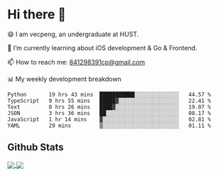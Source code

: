 
# Hi there 👋
😄 I am vecpeng, an undergraduate at HUST.

🌱 I’m currently learning about iOS development & Go & Frontend.

📫 How to reach me: 841298391cp@gmail.com

📊 My weekly development breakdown
<!--START_SECTION:waka-->

```text
Python       19 hrs 43 mins  ███████████░░░░░░░░░░░░░░   44.57 %
TypeScript   9 hrs 55 mins   █████▓░░░░░░░░░░░░░░░░░░░   22.41 %
Text         8 hrs 26 mins   ████▓░░░░░░░░░░░░░░░░░░░░   19.07 %
JSON         3 hrs 36 mins   ██░░░░░░░░░░░░░░░░░░░░░░░   08.17 %
JavaScript   1 hr 14 mins    ▓░░░░░░░░░░░░░░░░░░░░░░░░   02.81 %
YAML         29 mins         ▒░░░░░░░░░░░░░░░░░░░░░░░░   01.11 %
```

<!--END_SECTION:waka-->

## Github Stats
<a href="https://github.com/anuraghazra/github-readme-stats">
  <img align="center" src="https://github-readme-stats.vercel.app/api?username=vecpeng&count_private=true&hide=stars" />
</a>
<a href="https://github.com/anuraghazra/convoychat">
  <img align="center" src="https://github-readme-stats.vercel.app/api/top-langs/?username=vecpeng&layout=compact" />
</a>
